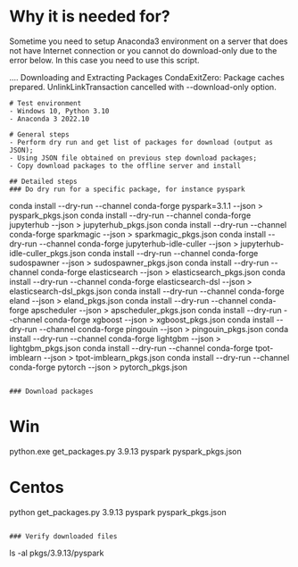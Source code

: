 # Why it is needed for?
Sometime you need to setup Anaconda3 environment on a server that does not have Internet connection or you cannot do download-only due to the error below. In this case you need to use this script.

....
Downloading and Extracting Packages
CondaExitZero: Package caches prepared. UnlinkLinkTransaction cancelled with --download-only option.
```
# Test environment
- Windows 10, Python 3.10
- Anaconda 3 2022.10

# General steps
- Perform dry run and get list of packages for download (output as JSON);
- Using JSON file obtained on previous step download packages;
- Copy download packages to the offline server and install

## Detailed steps
### Do dry run for a specific package, for instance pyspark
```
conda install --dry-run --channel conda-forge pyspark=3.1.1 --json > pyspark_pkgs.json
conda install --dry-run --channel conda-forge jupyterhub --json > jupyterhub_pkgs.json
conda install --dry-run --channel conda-forge sparkmagic --json > sparkmagic_pkgs.json
conda install --dry-run --channel conda-forge jupyterhub-idle-culler --json > jupyterhub-idle-culler_pkgs.json
conda install --dry-run --channel conda-forge sudospawner --json > sudospawner_pkgs.json
conda install --dry-run --channel conda-forge elasticsearch --json > elasticsearch_pkgs.json
conda install --dry-run --channel conda-forge elasticsearch-dsl --json > elasticsearch-dsl_pkgs.json
conda install --dry-run --channel conda-forge eland --json > eland_pkgs.json
conda install --dry-run --channel conda-forge apscheduler --json > apscheduler_pkgs.json
conda install --dry-run --channel conda-forge xgboost --json > xgboost_pkgs.json
conda install --dry-run --channel conda-forge pingouin --json > pingouin_pkgs.json
conda install --dry-run --channel conda-forge lightgbm --json > lightgbm_pkgs.json
conda install --dry-run --channel conda-forge tpot-imblearn --json > tpot-imblearn_pkgs.json
conda install --dry-run --channel conda-forge pytorch --json > pytorch_pkgs.json
```

### Download packages
```
# Win
python.exe get_packages.py 3.9.13 pyspark pyspark_pkgs.json
# Centos
python get_packages.py 3.9.13 pyspark pyspark_pkgs.json
```

### Verify downloaded files
```
ls -al pkgs/3.9.13/pyspark
```


